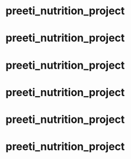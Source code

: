 # preeti_nutrition_project
# preeti_nutrition_project
# preeti_nutrition_project
# preeti_nutrition_project
# preeti_nutrition_project
# preeti_nutrition_project
